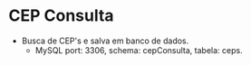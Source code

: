 # CEP Consulta
- Busca de CEP's e salva em banco de dados.
  - MySQL port: 3306, schema: cepConsulta, tabela: ceps.

